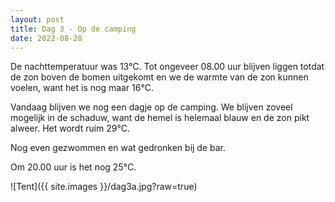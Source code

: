```yaml
---
layout: post
title: Dag 3 - Op de camping
date: 2022-08-28
---
```

De nachttemperatuur was 13°C. Tot ongeveer 08.00 uur blijven liggen totdat de zon boven de bomen uitgekomt en we de warmte van de zon kunnen voelen, want het is nog maar 16°C.

Vandaag blijven we nog een dagje op de camping. We blijven zoveel mogelijk in de schaduw, want de hemel is helemaal blauw en de zon pikt alweer. Het wordt ruim 29°C.

Nog even gezwommen en wat gedronken bij de bar.

Om 20.00 uur is het nog 25°C.

![Tent]({{ site.images }}/dag3a.jpg?raw=true)